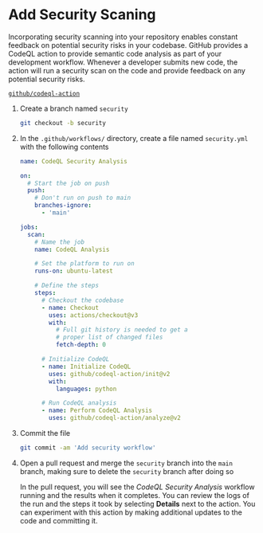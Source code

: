 # Add Security Scaning

Incorporating security scanning into your repository enables constant feedback
on potential security risks in your codebase. GitHub provides a CodeQL action to
provide semantic code analysis as part of your development workflow. Whenever a
developer submits new code, the action will run a security scan on the code and
provide feedback on any potential security risks.

[`github/codeql-action`](https://github.com/github/codeql-action)

1. Create a branch named `security`

   ```bash
   git checkout -b security
   ```

2. In the `.github/workflows/` directory, create a file named `security.yml`
   with the following contents

   ```yml
   name: CodeQL Security Analysis

   on:
     # Start the job on push
     push:
       # Don't run on push to main
       branches-ignore:
         - 'main'

   jobs:
     scan:
       # Name the job
       name: CodeQL Analysis

       # Set the platform to run on
       runs-on: ubuntu-latest

       # Define the steps
       steps:
         # Checkout the codebase
         - name: Checkout
           uses: actions/checkout@v3
           with:
             # Full git history is needed to get a
             # proper list of changed files
             fetch-depth: 0

         # Initialize CodeQL
         - name: Initialize CodeQL
           uses: github/codeql-action/init@v2
           with:
             languages: python

         # Run CodeQL analysis
         - name: Perform CodeQL Analysis
           uses: github/codeql-action/analyze@v2
   ```

3. Commit the file

   ```bash
   git commit -am 'Add security workflow'
   ```

4. Open a pull request and merge the `security` branch into the `main` branch,
   making sure to delete the `security` branch after doing so

   In the pull request, you will see the _CodeQL Security Analysis_ workflow
   running and the results when it completes. You can review the logs of the run
   and the steps it took by selecting **Details** next to the action. You can
   experiment with this action by making additional updates to the code and
   committing it.
